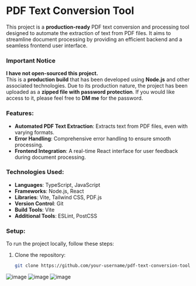 # PDF Text Conversion Tool

This project is a **production-ready** PDF text conversion and processing tool designed to automate the extraction of text from PDF files. It aims to streamline document processing by providing an efficient backend and a seamless frontend user interface.

### **Important Notice**
**I have not open-sourced this project.**  
This is a **production build** that has been developed using **Node.js** and other associated technologies. Due to its production nature, the project has been uploaded as a **zipped file with password protection**. If you would like access to it, please feel free to **DM me** for the password.

### Features:
- **Automated PDF Text Extraction**: Extracts text from PDF files, even with varying formats.
- **Error Handling**: Comprehensive error handling to ensure smooth processing.
- **Frontend Integration**: A real-time React interface for user feedback during document processing.

### Technologies Used:
- **Languages**: TypeScript, JavaScript
- **Frameworks**: Node.js, React
- **Libraries**: Vite, Tailwind CSS, PDF.js
- **Version Control**: Git
- **Build Tools**: Vite
- **Additional Tools**: ESLint, PostCSS

### Setup:
To run the project locally, follow these steps:

1. Clone the repository:
   ```bash
   git clone https://github.com/your-username/pdf-text-conversion-tool.git


![image](https://github.com/user-attachments/assets/075ec418-e3b8-4caa-ac2f-5beea47a8626)
![image](https://github.com/user-attachments/assets/530d83da-ecf6-4017-bb90-f6754d3cd62a)
![image](https://github.com/user-attachments/assets/8750dd53-bea9-4c05-85b6-8965df1089cf)
